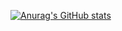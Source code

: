 [![Anurag's GitHub stats](https://github-readme-stats.vercel.app/api?username=hungrytech&show_icons=true&theme=radical)](https://github.com/anuraghazra/github-readme-stats)
